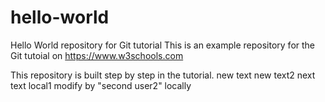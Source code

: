# hello-world
Hello World repository for Git tutorial
This is an example repository for the Git tutoial on https://www.w3schools.com

This repository is built step by step in the tutorial.
new text
new text2
next text local1
modify by "second user2" locally